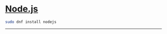 # [Node.js]

```bash
sudo dnf install nodejs
```

---

[Node.js]:https://fedoraproject.org/wiki/Node.js#Fedora_22_and_newer
